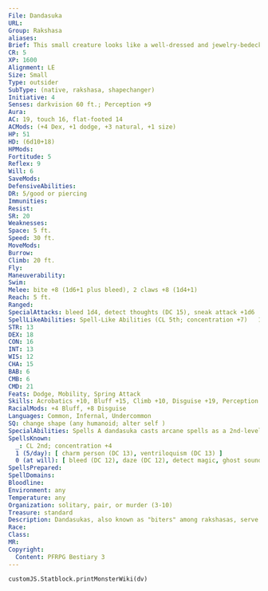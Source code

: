 ```yaml
---
File: Dandasuka
URL: 
Group: Rakshasa
aliases: 
Brief: This small creature looks like a well-dressed and jewelry-bedecked fiendish gnome, its face mostly mouth and fangs.
CR: 5
XP: 1600
Alignment: LE
Size: Small
Type: outsider
SubType: (native, rakshasa, shapechanger)
Initiative: 4
Senses: darkvision 60 ft.; Perception +9
Aura: 
AC: 19, touch 16, flat-footed 14
ACMods: (+4 Dex, +1 dodge, +3 natural, +1 size)
HP: 51
HD: (6d10+18)
HPMods: 
Fortitude: 5
Reflex: 9
Will: 6
SaveMods: 
DefensiveAbilities: 
DR: 5/good or piercing
Immunities: 
Resist: 
SR: 20
Weaknesses: 
Space: 5 ft.
Speed: 30 ft.
MoveMods: 
Burrow: 
Climb: 20 ft.
Fly: 
Maneuverability: 
Swim: 
Melee: bite +8 (1d6+1 plus bleed), 2 claws +8 (1d4+1)
Reach: 5 ft.
Ranged: 
SpecialAttacks: bleed 1d4, detect thoughts (DC 15), sneak attack +1d6
SpellLikeAbilities: Spell-Like Abilities (CL 5th; concentration +7)   1/day-clairaudience/clairvoyance
STR: 13
DEX: 18
CON: 16
INT: 13
WIS: 12
CHA: 15
BAB: 6
CMB: 6
CMD: 21
Feats: Dodge, Mobility, Spring Attack
Skills: Acrobatics +10, Bluff +15, Climb +10, Disguise +19, Perception +9, Sense Motive +10, Sleight of Hand +10, Stealth +17
RacialMods: +4 Bluff, +8 Disguise
Languages: Common, Infernal, Undercommon
SQ: change shape (any humanoid; alter self )
SpecialAbilities: Spells A dandasuka casts arcane spells as a 2nd-level sorcerer.
SpellsKnown:
  _: CL 2nd; concentration +4
  1 (5/day): [ charm person (DC 13), ventriloquism (DC 13) ]
  0 (at will): [ bleed (DC 12), daze (DC 12), detect magic, ghost sound (DC 12), mage hand ]
SpellsPrepared: 
SpellDomains: 
Bloodline: 
Environment: any
Temperature: any
Organization: solitary, pair, or murder (3-10)
Treasure: standard
Description: Dandasukas, also known as "biters" among rakshasas, serve as spies and assassins. They often appear as part of a rakshasa's retinue or secret network. Born to manipulate and murder, they revel in their work and delight in the sight of blood. Thus, dandasukas go about their work cheerfully, laughing as they manipulate foes and butcher victims.  All dandasukas are restless and energetic. They crave activity and entertainment, preferring the sick and cruel to conventional fare. Dandasuka pranks are rarely amusing for the victim.   Monstrous hunger gnaws at the hyperactive dandasuka's body, making the creature crave humanoid flesh and blood. When such blood is spilled, a dandasuka is often not able to contain its fiendish appetite. It might lick a bloody blade, lap up fallen drops, or even take a bite out of a fallen foe at the expense of a more tactically sound option in a fight. A dandasuka settles for other meat when it must, but it always prefers humanoid flesh.  Murder and mayhem are not the only duties of a dandasuka. Stronger rakshasas dispatch dandasukas as emissaries and servants to allies. Despite their usual disorderly habits, they bargain good-naturedly and in good faith, only implying dire consequences for noncompliance. Dandasuka negotiators efficiently take care of impasses if no favorable resolution can be reached. Similarly, dandasuka retainers serving rakshasa allies curb their fiendish ways as best they can, though their employers would still do well to keep them amused and fed. One has to be careful of keeping dandasukas too pleased, however, since they are known to take unwanted initiative because of off-hand remarks, such as idle wishes that a certain person were dead.  Dandasuka greed extends from amusements and food to wealth. All dandasukas love comfort, fine clothing, and shiny baubles. Most of them wear as much jewelry as they possibly can without looking ridiculous, and some cross that line. A dandasuka is 3 feet tall and weighs 55 pounds.
Race: 
Class: 
MR: 
Copyright:
  Content: PFRPG Bestiary 3
---
```

```dataviewjs
customJS.Statblock.printMonsterWiki(dv)
```

